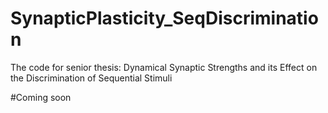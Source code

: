 # SynapticPlasticity_SeqDiscrimination
The code for senior thesis: Dynamical Synaptic Strengths and its Effect on the Discrimination of Sequential Stimuli 

#Coming soon
